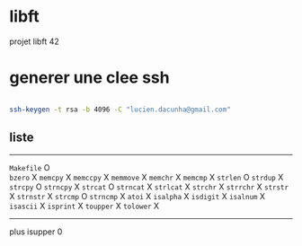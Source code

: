 # libft
projet libft 42

# generer une clee ssh
```sh

ssh-keygen -t rsa -b 4096 -C "lucien.dacunha@gmail.com"
```
## liste
*******************************************************

`Makefile`    O    
`bzero`       X
`memcpy`      X
`memccpy`     X
`memmove`     X
`memchr`      X
`memcmp`      X
`strlen`      O
`strdup`      X
`strcpy`      O
`strncpy`     X
`strcat`      O
`strncat`     X
`strlcat`     X
`strchr`      X
`strrchr`     X
`strstr`      X
`strnstr`     X
`strcmp`      O
`strncmp`     X
`atoi`        X
`isalpha`     X
`isdigit`     X
`isalnum`     X
`isascii`     X
`isprint`     X
`toupper`     X 
`tolower`     X   

*********************************************************

plus 
isupper     0